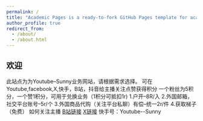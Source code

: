 ```yaml
---
permalink: /
title: "Academic Pages is a ready-to-fork GitHub Pages template for academic personal websites"
author_profile: true
redirect_from: 
  - /about/
  - /about.html
---
```


## 欢迎
此站点为为Youtube–Sunny业务网站，请根据需求选择。 可在Youtube,facebook,X,快手，B站，抖音给主播关注点赞获得积分 一个粉丝为5积分，一个赞1积分，可用于兑换业务（1积分可抵扣1r)
 1.户开–8R/入
  2.外国邮箱，社交平台账号–5r/个 
  3.外国商品代购（关注平台私聊）有偿–统一2r/件
  4.获取梯子（免费）
如何关注主播
[B站链接](https://space.bilibili.com/3546597388454167?spm_id_from=333.1007.0.0)
[X链接](https://x.com/zhouyijun186128)
快手号：Youtube--Sunny
